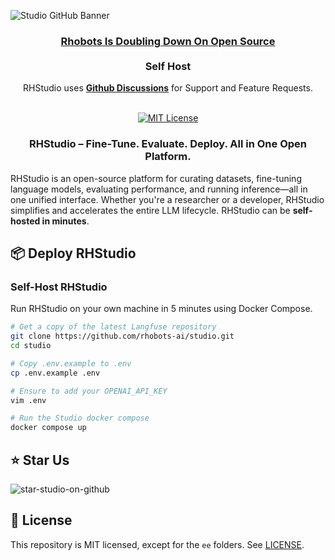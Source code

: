 ![Studio GitHub Banner](https://rhstudio.s3.ap-south-1.amazonaws.com/images/github-banner.png)

<div align="center">
   <div>
      <h3>
        <a href="https://langfuse.com/blog/2025-06-04-open-sourcing-langfuse-product">
            <strong>Rhobots Is Doubling Down On Open Source</strong>
         </a> <br> <br>
        <strong>Self Host</strong>
      </h3>
   </div>

   <span>RHStudio uses <a href="https://github.com/orgs/rhobots-ai/discussions"><strong>Github Discussions</strong></a>  for Support and Feature Requests.</span>
   <br/>
   <br/>
   <div>
   </div>
</div>

<p align="center">
   <a href="https://github.com/rhobots-ai/studio/blob/main/LICENSE">
   <img src="https://img.shields.io/badge/License-MIT-E11311.svg" alt="MIT License">
   </a>
</p>

<h3 align="center">
RHStudio – Fine-Tune. Evaluate. Deploy. All in One Open Platform.
</h3>

RHStudio is an open-source platform for curating datasets, fine-tuning language models, evaluating performance, and running inference—all in one unified interface.
Whether you're a researcher or a developer, RHStudio simplifies and accelerates the entire LLM lifecycle.
RHStudio can be **self-hosted in minutes**.

## 📦 Deploy RHStudio

### Self-Host RHStudio

Run RHStudio on your own machine in 5 minutes using Docker Compose.

  ```bash
  # Get a copy of the latest Langfuse repository
  git clone https://github.com/rhobots-ai/studio.git
  cd studio
  
  # Copy .env.example to .env
  cp .env.example .env
  
  # Ensure to add your OPENAI_API_KEY
  vim .env

  # Run the Studio docker compose
  docker compose up
  ```

## ⭐️ Star Us

![star-studio-on-github](https://documentlm.s3.ap-south-1.amazonaws.com/images/github-star.gif)

## 🥇 License

This repository is MIT licensed, except for the `ee` folders. See [LICENSE](LICENSE).
